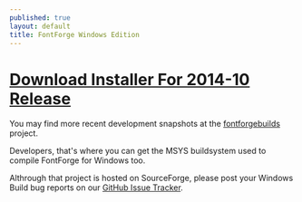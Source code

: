 ```yaml
---
published: true
layout: default
title: FontForge Windows Edition
---
```


# [Download Installer For 2014-10 Release]

You may find more recent development snapshots at the [fontforgebuilds] project. 

Developers, that's where you can get the MSYS buildsystem used to compile FontForge for Windows too.

Althrough that project is hosted on SourceForge, please post your Windows Build bug reports on our [GitHub Issue Tracker].

[Download Installer For 2014-10 Release]: https://github.com/fontforge/fontforge/releases/download/20141014/FontForge-Mac-2014-10-14.zip
[fontforgebuilds]: http://sourceforge.net/projects/fontforgebuilds/
[GitHub Issue Tracker]: https://github.com/fontforge/fontforge/issues/
